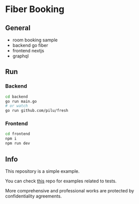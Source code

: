 # Fiber Booking

## General

- room booking sample
- backend go fiber
- frontend nextjs
- graphql

## Run

### Backend

```bash
cd backend
go run main.go
# or watch
go run github.com/pilu/fresh
```

### Frontend

```bash
cd frontend
npm i
npm run dev
```

## Info

This repository is a simple example.

You can check [this](https://github.com/willyberlin/ts-nestjs-bullmq) repo for examples related to tests.

More comprehensive and professional works are protected by confidentiality agreements.
